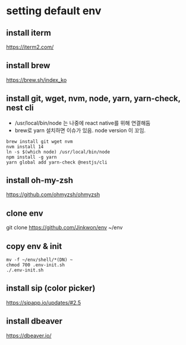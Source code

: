 # setting default env

## install iterm
https://iterm2.com/


## install brew
https://brew.sh/index_ko


## install git, wget, nvm, node, yarn, yarn-check, nest cli
- /usr/local/bin/node 는 나중에 react native를 위해 연결해둠
- brew로 yarn 설치하면 이슈가 있음. node version 이 꼬임.
```
brew install git wget nvm
nvm install 14
ln -s $(which node) /usr/local/bin/node
npm install -g yarn
yarn global add yarn-check @nestjs/cli
```

## install oh-my-zsh
https://github.com/ohmyzsh/ohmyzsh

## clone env
git clone https://github.com/Jinkwon/env ~/env

## copy env & init
```
mv -f ~/env/shell/*(DN) ~
chmod 700 .env-init.sh
./.env-init.sh
```


## install sip (color picker)
https://sipapp.io/updates/#2.5


## install dbeaver
https://dbeaver.io/

